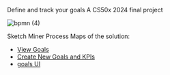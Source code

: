 Define and track your goals
A CS50x 2024 final project

![bpmn (4)](https://github.com/user-attachments/assets/5e93a240-a9a9-4729-b67e-10fbc974fee1)


Sketch Miner Process Maps of the solution:

- [View Goals](https://www.bpmn-sketch-miner.ai/#EYBwNgdgXAbgjAKALRIQVQM4FMBOUEBqAllgO4AEAtgJ7kDmA9gIZgYID075GALkzwFcM5IsIDkDCOR44mAYwDWY8kwgATchIBmW6bMVjCJCjXrNW3PoLbEyZluTVY+RVkA)
- [Create New Goals and KPIs](https://www.bpmn-sketch-miner.ai/#EYBwNgdgXAbgjAKALRIQVQM4FMBOUAECAwjlgIYAuW+EWA7vgOYD2ZYxpl1Lb+FAlhTBYO5Kk1Zh8AEywYAxjn4gBzCKK4TeFMjkZYK+ZgFcK85gFsRJMd0l9d+w9K4IAymRjVmOGVmHiPOxuAJ4YVBYEAAq4AGY+FvhuAHQAsskAgskASskAKvhkGNjFVhAUCAD0lfgA8hDy1BQAFtS0DEH4zUX4wFhYEPgYnljSADR8rfjG2L50-GBS3V6T1GTAC4IhfMz4YPwQANZGtEa+Fj7UANJRAJIYO6ta7AAyB8ft+De3j0Ea4t8+IJhP9rnc-AolCp+GoqjVAVYKEp5A9zMYwNJemt8CBcI1yhMDlR9DgJrEwKwKBN5MYcKQGttpMxFroJnQsPxGM0KjZNAiDMi+CFcaDCjR6PgaeFLF9wYjBRRhdZOADwTo9AYZK5qvgAELMZnkQbyVryY7AZgAD3cuPk-Fi2zorRauFlPwwzRMGKx+FIIB8VExal9WEY6N0YBCCHuIf9OAEEEYIYAjsZ+KRpAB+BDZLBxhNJiDMQykVPp0YIdCzAiiz5-XmBewCITK2zPCGKZSqdQNuzaRyakxmSytzSddVOLVUdwjM5+AJ94JhCLROIJJJpTI5fKFYpyDBlCo6+qNJ51+zdB59AZDEbjJ4zV3zRZdWcuwobfaKx77I4nbznJcboPBQuzvn8bx-p8gKgc8oowcCo6qj8siQl2MLqDq-JIvwKKSl6mJ9GKuI4PiVL4ESoa4GSFKUNStL0vIjLMmArL4OynLcvBcoCrhQoir2YqfFKoGJNhCpKtxPwTpqLjTjq+qGmQxqmuaVo2lgdoOuxzqtL4gIegRPp+gGownCGYasTgkbRg8JnxgcSalmmGbZrm+aORRdlYGWGZwvg7kBp58hkLIDTUCFgxEeyWCHJGEwXOUzTxfgqa6FQ1lRoJ9kFpKoUDI0CAACJYLEBxrIwpBmYClD4OQJqxkFiY4swRL+ZB5CknszBJgY8jFaV5U4jgzAAFaaYGjUOc1-ptaE4RYJE+BRCN43yIYZCVf0mI1YY9XNFNuWzeUCAABQCFYOAAJToCAclgj8tUKK00jomZOXuAMO3gh9laYLgNaCeebCiuOiGg-YqGdtCsKCeOA6GEO5hWBD-Yas4rgeCsPjzgYi7uMui2rjg8Q4IkKTpFkuQFEUJQHgMR41CeTRTMDSw9NegzDF497vo+cwLOzKzvusmzfrBv7HGoAH4BcpDAY84GSAgkEfBKMG7PWKoPUCLZSR2ULdv54m4aiRlEWQOJ4gzhLlFRXXkpS9F0gVzEsl1HFcjy2turLvHyPxSHYsJMyib78p8YqAk+zBCNTiICkGsIymSqpvTqW4tr2o6umugZnrooR1A5WZwakJZEZRjGOWec55ZZjmeZNUm-Deb5FY6oF01JiFYWnpFPoxXFIQJWoLQpWl8a4DZ2VN93eV9yIJVlacm1Vd9j17WQDU1zNrUnTqHVsRSvVmANK-UCAq0Te9c9HfvFTzSuy3X+thRbdV4K1fth2ecdFTnX4JdG6aA7p8i-oYZ6ow3qYg+m4L6vtfpPyJo3Ro-AViAg+kQSwIBdDFzvp-aSuwsCWltJNAy5hSAIFqKYZGWA3IEMxBHAOrd2I+GwJMFOMlJrMNuvddssEiIAHJmCxFiHwHA29DhCMrMgyIqCOQYJ+nfYgOC8GHUIY8EhZDNEKEuNQ2hI4GH5jMswryWIKAZU4YMbhpj-Z8LHPYUglDMSCOoCImxkizQyKAA)
- [goals UI](https://www.bpmn-sketch-miner.ai/#EYBwNgdgXAbgjAKALRIQVQM4FMBOUEBKArhAAQAKOA9gOY4CGAtggPQukBqAllgO6kBBAMoBhAJJjS9HABdSIagCssAYzlhaVUgDJSVEDK5UIGBNz6kA5AHEq9MBkukAElUZZ59GlgRCsYVTkAeQMjEwQ4ADpOHn5GAE9SW3tTNkEZGRwuYCIZLAwoUlZ2JAA+JLswUggmLABuYtIy0iCydiCAMw7STPoVAGsGtObkqoATejyhkvKAEXp4jB6tHCw+gAtSGkrG5spaVYwl4GkzWKk1LhgPbZTGgQysnLyC3fLR6trppvKRN3AsHkxqQJlM3qQ-owAUC9G09F0egwBg0AKIADxA9AgwL6hmuWx25n4Kn+ARhtwcCHRmOxpBJULJWGBFNMABZouiuHJ9nQmAh0Ng8IQSBRqLzmGkiYJRBIpLJ5EpAqQNNsdHpQsZTFKbJVHC43B5Md5fP4lSFDJqEAAmaICMY40gAOQsowQH0dtTdlVIs3yKiyGogCHZpE53LFDGYAtw+GIZB5kcaUuE4kk0jkCioyjUys0av0FvC2tGetc7k8xr8ARz5rCpgAzNE0CBQR5ORhDBAaBV7MGOWiuaKDnzo0K40PxUnzinZemFVmlSqtLoC3WzhYdSknGXDV4fFWzYG2f3BwmmEA)
